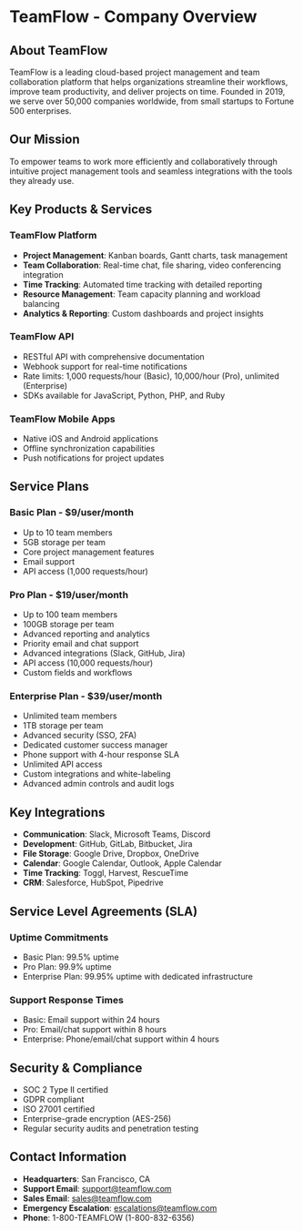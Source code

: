# TeamFlow - Company Overview

## About TeamFlow

TeamFlow is a leading cloud-based project management and team collaboration platform that helps organizations streamline their workflows, improve team productivity, and deliver projects on time. Founded in 2019, we serve over 50,000 companies worldwide, from small startups to Fortune 500 enterprises.

## Our Mission

To empower teams to work more efficiently and collaboratively through intuitive project management tools and seamless integrations with the tools they already use.

## Key Products & Services

### TeamFlow Platform
- **Project Management**: Kanban boards, Gantt charts, task management
- **Team Collaboration**: Real-time chat, file sharing, video conferencing integration
- **Time Tracking**: Automated time tracking with detailed reporting
- **Resource Management**: Team capacity planning and workload balancing
- **Analytics & Reporting**: Custom dashboards and project insights

### TeamFlow API
- RESTful API with comprehensive documentation
- Webhook support for real-time notifications
- Rate limits: 1,000 requests/hour (Basic), 10,000/hour (Pro), unlimited (Enterprise)
- SDKs available for JavaScript, Python, PHP, and Ruby

### TeamFlow Mobile Apps
- Native iOS and Android applications
- Offline synchronization capabilities
- Push notifications for project updates

## Service Plans

### Basic Plan - $9/user/month
- Up to 10 team members
- 5GB storage per team
- Core project management features
- Email support
- API access (1,000 requests/hour)

### Pro Plan - $19/user/month
- Up to 100 team members
- 100GB storage per team
- Advanced reporting and analytics
- Priority email and chat support
- Advanced integrations (Slack, GitHub, Jira)
- API access (10,000 requests/hour)
- Custom fields and workflows

### Enterprise Plan - $39/user/month
- Unlimited team members
- 1TB storage per team
- Advanced security (SSO, 2FA)
- Dedicated customer success manager
- Phone support with 4-hour response SLA
- Unlimited API access
- Custom integrations and white-labeling
- Advanced admin controls and audit logs

## Key Integrations

- **Communication**: Slack, Microsoft Teams, Discord
- **Development**: GitHub, GitLab, Bitbucket, Jira
- **File Storage**: Google Drive, Dropbox, OneDrive
- **Calendar**: Google Calendar, Outlook, Apple Calendar
- **Time Tracking**: Toggl, Harvest, RescueTime
- **CRM**: Salesforce, HubSpot, Pipedrive

## Service Level Agreements (SLA)

### Uptime Commitments
- Basic Plan: 99.5% uptime
- Pro Plan: 99.9% uptime  
- Enterprise Plan: 99.95% uptime with dedicated infrastructure

### Support Response Times
- Basic: Email support within 24 hours
- Pro: Email/chat support within 8 hours
- Enterprise: Phone/email/chat support within 4 hours

## Security & Compliance

- SOC 2 Type II certified
- GDPR compliant
- ISO 27001 certified
- Enterprise-grade encryption (AES-256)
- Regular security audits and penetration testing

## Contact Information

- **Headquarters**: San Francisco, CA
- **Support Email**: support@teamflow.com
- **Sales Email**: sales@teamflow.com
- **Emergency Escalation**: escalations@teamflow.com
- **Phone**: 1-800-TEAMFLOW (1-800-832-6356) 